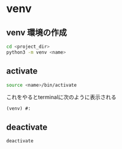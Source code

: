 # venv

## venv 環境の作成

```bash
cd <project_dir>
python3 -m venv <name>
```

## activate

```bash
source <name>/bin/activate
```
これをやるとterminalに次のように表示される
```
(venv) #:
```

## deactivate
```bash
deactivate
```
